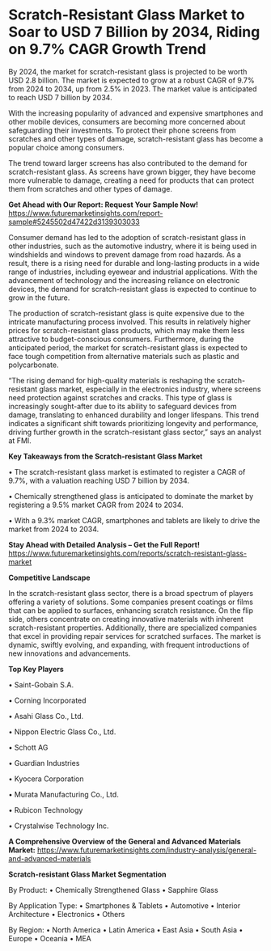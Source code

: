 # Scratch-Resistant Glass Market to Soar to USD 7 Billion by 2034, Riding on 9.7% CAGR Growth Trend

By 2024, the market for scratch-resistant glass is projected to be worth USD 2.8 billion. The market is expected to grow at a robust CAGR of 9.7% from 2024 to 2034, up from 2.5% in 2023. The market value is anticipated to reach USD 7 billion by 2034.

With the increasing popularity of advanced and expensive smartphones and other mobile devices, consumers are becoming more concerned about safeguarding their investments. To protect their phone screens from scratches and other types of damage, scratch-resistant glass has become a popular choice among consumers.

The trend toward larger screens has also contributed to the demand for scratch-resistant glass. As screens have grown bigger, they have become more vulnerable to damage, creating a need for products that can protect them from scratches and other types of damage.

**Get Ahead with Our Report: Request Your Sample Now!** https://www.futuremarketinsights.com/report-sample#5245502d47422d3139303033

Consumer demand has led to the adoption of scratch-resistant glass in other industries, such as the automotive industry, where it is being used in windshields and windows to prevent damage from road hazards. As a result, there is a rising need for durable and long-lasting products in a wide range of industries, including eyewear and industrial applications. With the advancement of technology and the increasing reliance on electronic devices, the demand for scratch-resistant glass is expected to continue to grow in the future.

The production of scratch-resistant glass is quite expensive due to the intricate manufacturing process involved. This results in relatively higher prices for scratch-resistant glass products, which may make them less attractive to budget-conscious consumers. Furthermore, during the anticipated period, the market for scratch-resistant glass is expected to face tough competition from alternative materials such as plastic and polycarbonate.

“The rising demand for high-quality materials is reshaping the scratch-resistant glass market, especially in the electronics industry, where screens need protection against scratches and cracks. This type of glass is increasingly sought-after due to its ability to safeguard devices from damage, translating to enhanced durability and longer lifespans. This trend indicates a significant shift towards prioritizing longevity and performance, driving further growth in the scratch-resistant glass sector,” says an analyst at FMI.

**Key Takeaways from the Scratch-resistant Glass Market**

•	The scratch-resistant glass market is estimated to register a CAGR of 9.7%, with a valuation reaching USD 7 billion by 2034.

•	Chemically strengthened glass is anticipated to dominate the market by registering a 9.5% market CAGR from 2024 to 2034.

•	With a 9.3% market CAGR, smartphones and tablets are likely to drive the market from 2024 to 2034.

**Stay Ahead with Detailed Analysis – Get the Full Report!** https://www.futuremarketinsights.com/reports/scratch-resistant-glass-market

**Competitive Landscape**

In the scratch-resistant glass sector, there is a broad spectrum of players offering a variety of solutions. Some companies present coatings or films that can be applied to surfaces, enhancing scratch resistance. On the flip side, others concentrate on creating innovative materials with inherent scratch-resistant properties. Additionally, there are specialized companies that excel in providing repair services for scratched surfaces. The market is dynamic, swiftly evolving, and expanding, with frequent introductions of new innovations and advancements.

**Top Key Players**

•	Saint-Gobain S.A.

•	Corning Incorporated

•	Asahi Glass Co., Ltd.

•	Nippon Electric Glass Co., Ltd.

•	Schott AG

•	Guardian Industries

•	Kyocera Corporation

•	Murata Manufacturing Co., Ltd.

•	Rubicon Technology

•	Crystalwise Technology Inc.

**A Comprehensive Overview of the General and Advanced Materials Market:** https://www.futuremarketinsights.com/industry-analysis/general-and-advanced-materials

**Scratch-resistant Glass Market Segmentation**

By Product:
•	Chemically Strengthened Glass
•	Sapphire Glass

By Application Type:
•	Smartphones & Tablets
•	Automotive
•	Interior Architecture
•	Electronics
•	Others

By Region:
•	North America
•	Latin America
•	East Asia
•	South Asia
•	Europe
•	Oceania
•	MEA

